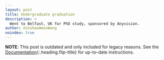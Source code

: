 ```yaml
---
layout: post
title: Undergraduate graduation
description: >
  Went to Belfast, UK for PhD study, sponsored by Anyvision.
author: XinshaoAmosWang
noindex: true
---
```


**NOTE**: This post is outdated and only included for legacy reasons.
See the [Documentation][docs]{:.heading.flip-title} for up-to-date instructions.


[docs]: ../../docs/README.md
